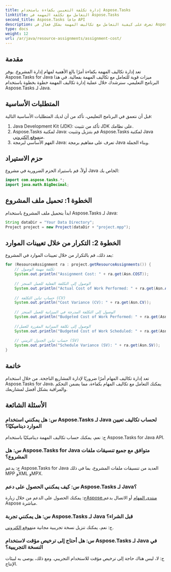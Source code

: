 ```yaml
---
title: إدارة تكلفة التعيين بكفاءة باستخدام Aspose.Tasks
linktitle: التعامل مع تكلفة المهمة في Aspose.Tasks
second_title: Aspose.Tasks جافا API
description: تعرف على كيفية التعامل مع تكاليف المهمة بشكل فعال في Aspose.Tasks لـ Java. دليل خطوة بخطوة لإدارة موارد المشروع بكفاءة.
type: docs
weight: 12
url: /ar/java/resource-assignments/assignment-cost/
---
```

## مقدمة
تعد إدارة تكاليف المهمة بكفاءة أمرًا بالغ الأهمية لمهام إدارة المشروع. يوفر Aspose.Tasks for Java ميزات قوية للتعامل مع تكاليف المهمة بفعالية. في هذا البرنامج التعليمي، سنرشدك خلال عملية إدارة تكاليف المهمة خطوة بخطوة باستخدام Aspose.Tasks لـ Java.
## المتطلبات الأساسية
قبل أن نتعمق في البرنامج التعليمي، تأكد من أن لديك المتطلبات الأساسية التالية:
1. Java Development Kit (JDK): تأكد من تثبيت JDK على نظامك.
2.  Aspose.Tasks لمكتبة Java: قم بتنزيل وتثبيت Aspose.Tasks لمكتبة Java من[موقع إلكتروني](https://releases.aspose.com/tasks/java/).
3. الفهم الأساسي لبرمجة Java: تعرف على مفاهيم برمجة Java وبناء الجملة.

## حزم الاستيراد
أولاً، قم باستيراد الحزم الضرورية في مشروع Java الخاص بك:
```java
import com.aspose.tasks.*;
import java.math.BigDecimal;
```
## الخطوة 1: تحميل ملف المشروع
ابدأ بتحميل ملف المشروع باستخدام Aspose.Tasks لـ Java:
```java
String dataDir = "Your Data Directory";
Project project = new Project(dataDir + "project.mpp");
```
## الخطوة 2: التكرار من خلال تعيينات الموارد
بعد ذلك، قم بالتكرار من خلال تعيينات الموارد في المشروع:
```java
for (ResourceAssignment ra : project.getResourceAssignments()) {
    // تكلفة مهمة الوصول
    System.out.println("Assignment Cost: " + ra.get(Asn.COST));
    
    // الوصول إلى التكلفة الفعلية للعمل المنجز
    System.out.println("Actual Cost of Work Performed: " + ra.get(Asn.ACWP));
    
    // حساب تباين التكلفة (CV)
    System.out.println("Cost Variance (CV): " + ra.get(Asn.CV));
    
    // الوصول إلى التكلفة المدرجة في الميزانية للعمل المنجز
    System.out.println("Budgeted Cost of Work Performed: " + ra.get(Asn.BCWP));
    
    //الوصول إلى تكلفة الميزانية المقررة للعمل
    System.out.println("Budgeted Cost of Work Scheduled: " + ra.get(Asn.BCWS));
    
    // حساب تباين الجدول الزمني (SV)
    System.out.println("Schedule Variance (SV): " + ra.get(Asn.SV));
}
```

## خاتمة
تعد إدارة تكاليف المهام أمرًا ضروريًا لإدارة المشاريع الناجحة. من خلال استخدام Aspose.Tasks for Java، يمكنك التعامل مع تكاليف المهام بكفاءة، مما يضمن التحكم والمراقبة بشكل أفضل لمشاريعك.
## الأسئلة الشائعة
### س: هل يمكنني استخدام Aspose.Tasks لـ Java لحساب تكاليف تعيين الموارد ديناميكيًا؟
ج: نعم، يمكنك حساب تكاليف المهمة ديناميكيًا باستخدام Aspose.Tasks for Java API.
### س: هل Aspose.Tasks for Java متوافق مع جميع تنسيقات ملفات المشروع؟
ج: يدعم Aspose.Tasks for Java العديد من تنسيقات ملفات المشروع، بما في ذلك MPP وXML وMPX.
### س: كيف يمكنني الحصول على دعم Aspose.Tasks لـ Java؟
 ج: يمكنك الحصول على الدعم من خلال زيارة[Aspose.منتدى المهام](https://forum.aspose.com/c/tasks/15) أو الاتصال بدعم Aspose مباشرة.
### س: هل يمكنني تجربة Aspose.Tasks لـ Java قبل الشراء؟
 ج: نعم، يمكنك تنزيل نسخة تجريبية مجانية من[موقع إلكتروني](https://releases.aspose.com/).
### س: هل أحتاج إلى ترخيص مؤقت لاستخدام Aspose.Tasks لـ Java في النسخة التجريبية؟
ج: لا، ليس هناك حاجة إلى ترخيص مؤقت للاستخدام التجريبي. ومع ذلك، يوصى به لبيئات الإنتاج.